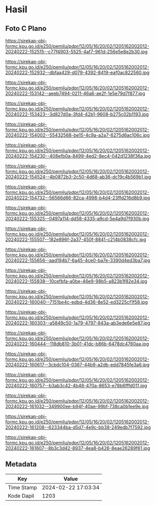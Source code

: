 # Hasil

## Foto C Plano

https://sirekap-obj-formc.kpu.go.id/e250/pemilu/pdpr/12/05/16/20/02/1205162002012-20240222-152515--c77f4903-5525-4af7-961d-256e5e8e2b30.jpg

https://sirekap-obj-formc.kpu.go.id/e250/pemilu/pdpr/12/05/16/20/02/1205162002012-20240222-152932--dbfaa429-d079-4392-8419-eaf0ac822560.jpg

https://sirekap-obj-formc.kpu.go.id/e250/pemilu/pdpr/12/05/16/20/02/1205162002012-20240222-153142--aeeb7494-0211-46a6-ae2f-1e5e79d7f877.jpg

https://sirekap-obj-formc.kpu.go.id/e250/pemilu/pdpr/12/05/16/20/02/1205162002012-20240222-153423--3d827d0a-3fd4-42b1-9608-b275c02b1193.jpg

https://sirekap-obj-formc.kpu.go.id/e250/pemilu/pdpr/12/05/16/20/02/1205162002012-20240222-154002--55432568-be15-4c9a-a2a7-6275d6ac106c.jpg

https://sirekap-obj-formc.kpu.go.id/e250/pemilu/pdpr/12/05/16/20/02/1205162002012-20240222-154230--408efb0a-8499-4ed2-8ec4-042d1238f36a.jpg

https://sirekap-obj-formc.kpu.go.id/e250/pemilu/pdpr/12/05/16/20/02/1205162002012-20240222-154524--4b0872b3-2c50-4d68-ab36-dc19c4b569b1.jpg

https://sirekap-obj-formc.kpu.go.id/e250/pemilu/pdpr/12/05/16/20/02/1205162002012-20240222-154732--56566d66-82ca-4998-b4d4-23ffd216d8b9.jpg

https://sirekap-obj-formc.kpu.go.id/e250/pemilu/pdpr/12/05/16/20/02/1205162002012-20240222-155325--0497a114-dd58-4335-a9cd-5e4a9d7f930b.jpg

https://sirekap-obj-formc.kpu.go.id/e250/pemilu/pdpr/12/05/16/20/02/1205162002012-20240222-155507--182e896f-2a37-450f-8841-c214b0838cfc.jpg

https://sirekap-obj-formc.kpu.go.id/e250/pemilu/pdpr/12/05/16/20/02/1205162002012-20240222-155656--aad194b7-6a45-4ce0-ba7e-3390d4ed3ba7.jpg

https://sirekap-obj-formc.kpu.go.id/e250/pemilu/pdpr/12/05/16/20/02/1205162002012-20240222-155838--10cefbfa-a0be-46e9-98b5-a823b1f82e34.jpg

https://sirekap-obj-formc.kpu.go.id/e250/pemilu/pdpr/12/05/16/20/02/1205162002012-20240222-160040--7151be4c-edbd-4d36-8e52-ed3225cf1f58.jpg

https://sirekap-obj-formc.kpu.go.id/e250/pemilu/pdpr/12/05/16/20/02/1205162002012-20240222-160303--a5849c50-1a79-4797-843a-ab3ede6e5e87.jpg

https://sirekap-obj-formc.kpu.go.id/e250/pemilu/pdpr/12/05/16/20/02/1205162002012-20240222-160444--118db810-3b01-41dc-b86b-6478dc4760aa.jpg

https://sirekap-obj-formc.kpu.go.id/e250/pemilu/pdpr/12/05/16/20/02/1205162002012-20240222-160617--3cbdc104-0367-44b9-a2db-edd7845fe3a6.jpg

https://sirekap-obj-formc.kpu.go.id/e250/pemilu/pdpr/12/05/16/20/02/1205162002012-20240222-160757--b3ab3c42-4b48-470a-8653-e78b6fffd011.jpg

https://sirekap-obj-formc.kpu.go.id/e250/pemilu/pdpr/12/05/16/20/02/1205162002012-20240222-161032--349900ee-b94f-40ae-99bf-738ca0b1ee9e.jpg

https://sirekap-obj-formc.kpu.go.id/e250/pemilu/pdpr/12/05/16/20/02/1205162002012-20240222-161208--623344ba-d5d7-4e9c-bb38-249edb7f7592.jpg

https://sirekap-obj-formc.kpu.go.id/e250/pemilu/pdpr/12/05/16/20/02/1205162002012-20240222-161607--8b3c3d42-8937-4ea8-b426-8eae26289f61.jpg


## Metadata

| Key        | Value               |
| ---------- | ------------------- |
| Time Stamp | 2024-02-22 17:03:34 |
| Kode Dapil | 1203                |



